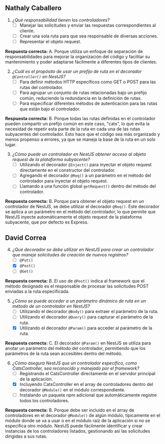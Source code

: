 ## Nathaly Caballero

1. *¿Qué responsabilidad tienen los controladores?*
   - [ ] Manejar las solicitudes y enviar las respuestas correspondientes al cliente.
   - [ ] Crear una sola ruta para que sea responsable de diversas acciones.
   - [ ] Representar el objeto request.

**Respuesta correcta:** A. Porque utiliza un enfoque de separación de responsabilidades para mejorar la organización del código y facilitar su mantenimiento y poder adaptarse fácilmente a diferentes tipos de clientes.

2. *¿Cuál es el propósito de usar un prefijo de ruta en el decorador `@Controller()` en NestJS?*
   - [ ] Para definir métodos HTTP específicos como GET o POST para las rutas del controlador.
   - [ ] Para agrupar un conjunto de rutas relacionadas bajo un prefijo común, reduciendo la redundancia en la definición de rutas.
   - [ ] Para especificar diferentes métodos de autenticación para las rutas que están bajo el controlador.

**Respuesta correcta:** B. Porque todas las rutas definidas en el controlador pueden compartir un prefijo común en este caso, "cats", lo que evita la necesidad de repetir esta parte de la ruta en cada una de las rutas subyacentes del controlador. Esto hace que el código sea más organizado y menos propenso a errores, ya que se maneja la base de la ruta en un solo lugar.

3. *¿Cómo puede un controlador en NestJS obtener acceso al objeto request de la plataforma subyacente?*
   - [ ] Utilizando el decorador `@Inject()` para inyectar el objeto request directamente en el constructor del controlador.
   - [ ] Agregando el decorador `@Req()` a un parámetro en el método del controlador para inyectar el objeto request.
   - [ ] Llamando a una función global `getRequest()` dentro del método del controlador.

**Respuesta correcta:** B. Porque para obtener el objeto request en un controlador de NestJS, se debe utilizar el decorador `@Req()`. Este decorador se aplica a un parámetro en el método del controlador, lo que permite que NestJS inyecte automáticamente el objeto request de la plataforma subyacente, que por defecto es Express.

## David Correa

4. *¿Qué decorador se debe utilizar en NestJS para crear un controlador que maneje solicitudes de creación de nuevos registros?*
   - [ ] `@Put()`
   - [x] `@Post()`
   - [ ] `@Get()`

**Respuesta correcta:** B. El uso de `@Post()` indica al framework que el método designado es el responsable de procesar las solicitudes POST enviadas a la ruta especificada.

5. *¿Cómo se puede acceder a un parámetro dinámico de ruta en un método de un controlador en NestJS?*
   - [ ] Utilizando el decorador `@Body()` para extraer el parámetro de la ruta.
   - [ ] Utilizando el decorador `@Query()` para capturar el parámetro de la ruta.
   - [x] Utilizando el decorador `@Param()` para acceder al parámetro de la ruta.

**Respuesta correcta:** C. El decorador `@Param()` en NestJS se utiliza para anotar un parámetro del método del controlador, permitiendo que los parámetros de la ruta sean accesibles dentro del método.

6. *¿Cómo asegura NestJS que un controlador específico, como CatsController, sea reconocido y manejado por el framework?*
   - [ ] Registrando el CatsController directamente en el servidor principal de la aplicación.
   - [x] Incluyendo CatsController en el array de controladores dentro del decorador `@Module()` en el módulo correspondiente.
   - [ ] Instalando un paquete npm adicional que automáticamente registre todos los controladores.

**Respuesta correcta:** B. Porque debe ser incluido en el array de controladores en el decorador `@Module()` de algún módulo, típicamente en el módulo donde se va a usar o en el módulo raíz de la aplicación si no se especifica otro módulo. NestJS puede fácilmente identificar y crear instancias de los controladores listados, gestionando así las solicitudes dirigidas a sus rutas.
